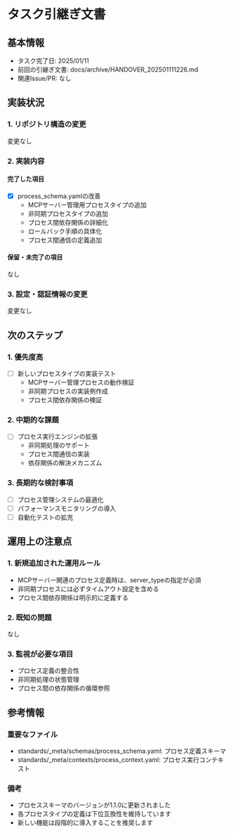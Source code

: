# タスク引継ぎ文書

## 基本情報

- タスク完了日: 2025/01/11
- 前回の引継ぎ文書: docs/archive/HANDOVER_202501111226.md
- 関連Issue/PR: なし

## 実装状況

### 1. リポジトリ構造の変更

変更なし

### 2. 実装内容

#### 完了した項目

- [x] process_schema.yamlの改善
  - MCPサーバー管理用プロセスタイプの追加
  - 非同期プロセスタイプの追加
  - プロセス間依存関係の詳細化
  - ロールバック手順の具体化
  - プロセス間通信の定義追加

#### 保留・未完了の項目

なし

### 3. 設定・認証情報の変更

変更なし

## 次のステップ

### 1. 優先度高

- [ ] 新しいプロセスタイプの実装テスト
  - MCPサーバー管理プロセスの動作検証
  - 非同期プロセスの実装例作成
  - プロセス間依存関係の検証

### 2. 中期的な課題

- [ ] プロセス実行エンジンの拡張
  - 非同期処理のサポート
  - プロセス間通信の実装
  - 依存関係の解決メカニズム

### 3. 長期的な検討事項

- [ ] プロセス管理システムの最適化
- [ ] パフォーマンスモニタリングの導入
- [ ] 自動化テストの拡充

## 運用上の注意点

### 1. 新規追加された運用ルール

- MCPサーバー関連のプロセス定義時は、server_typeの指定が必須
- 非同期プロセスには必ずタイムアウト設定を含める
- プロセス間依存関係は明示的に定義する

### 2. 既知の問題

なし

### 3. 監視が必要な項目

- プロセス定義の整合性
- 非同期処理の状態管理
- プロセス間の依存関係の循環参照

## 参考情報

### 重要なファイル

- standards/_meta/schemas/process_schema.yaml: プロセス定義スキーマ
- standards/_meta/contexts/process_context.yaml: プロセス実行コンテキスト

### 備考

- プロセススキーマのバージョンが1.1.0に更新されました
- 各プロセスタイプの定義は下位互換性を維持しています
- 新しい機能は段階的に導入することを推奨します
